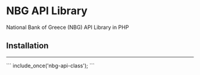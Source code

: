 # NBG API Library
National Bank of Greece (NBG) API Library in PHP
<h2>Installation</h1>
<hr>
``` include_once('nbg-api-class'); ```
